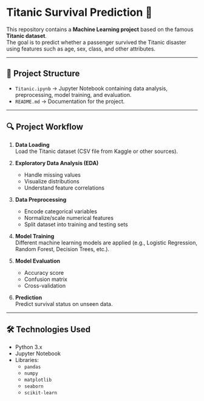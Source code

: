 # Titanic Survival Prediction 🚢

This repository contains a **Machine Learning project** based on the famous **Titanic dataset**.  
The goal is to predict whether a passenger survived the Titanic disaster using features such as age, sex, class, and other attributes.

---

## 📂 Project Structure
- `Titanic.ipynb` → Jupyter Notebook containing data analysis, preprocessing, model training, and evaluation.
- `README.md` → Documentation for the project.

---

## 🔍 Project Workflow
1. **Data Loading**  
   Load the Titanic dataset (CSV file from Kaggle or other sources).

2. **Exploratory Data Analysis (EDA)**  
   - Handle missing values  
   - Visualize distributions  
   - Understand feature correlations  

3. **Data Preprocessing**  
   - Encode categorical variables  
   - Normalize/scale numerical features  
   - Split dataset into training and testing sets  

4. **Model Training**  
   Different machine learning models are applied (e.g., Logistic Regression, Random Forest, Decision Trees, etc.).

5. **Model Evaluation**  
   - Accuracy score  
   - Confusion matrix  
   - Cross-validation  

6. **Prediction**  
   Predict survival status on unseen data.

---

## 🛠️ Technologies Used
- Python 3.x
- Jupyter Notebook
- Libraries:
  - `pandas`
  - `numpy`
  - `matplotlib`
  - `seaborn`
  - `scikit-learn`

